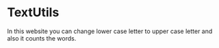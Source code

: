 # TextUtils
In this website you can change lower case letter to upper case letter and also it counts the words.
